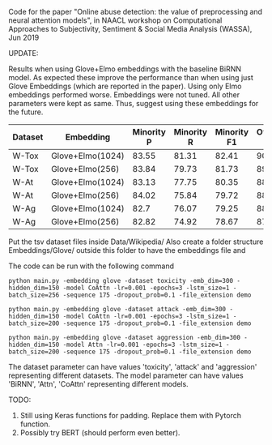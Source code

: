 Code for the paper "Online abuse detection: the value of preprocessing and neural attention models", in NAACL workshop on Computational Approaches to Subjectivity, Sentiment & Social Media Analysis (WASSA), Jun 2019

UPDATE:

Results when using Glove+Elmo embeddings with the baseline BiRNN model. As expected these improve the performance than when using just Glove Embeddings (which are reported in the paper). Using only Elmo embeddings performed worse. Embeddings were not tuned. All other parameters were kept as same. Thus, suggest using these embeddings for the future.

Dataset | Embedding | Minority P | Minority R | Minority F1 | Overall F1 
--- | --- | --- | --- |--- |--- 
W-Tox | Glove+Elmo(1024) | 83.55 | 81.31 | 82.41 | 90.29
W-Tox | Glove+Elmo(256) | 83.84 | 79.73 | 81.73 | 89.94
W-At | Glove+Elmo(1024) | 83.13 | 77.75 | 80.35 | 88.93
W-At | Glove+Elmo(256) | 84.02 | 75.84 | 79.72 | 88.64
W-Ag | Glove+Elmo(1024) | 82.7 | 76.07 | 79.25 | 88.21
W-Ag | Glove+Elmo(256) | 82.82 | 74.92 | 78.67 | 87.91

Put the tsv dataset files inside Data/Wikipedia/
Also create a folder structure Embeddings/Glove/ outside this folder to have the embeddings file and 

The code can be run with the following command

```
python main.py -embedding glove -dataset toxicity -emb_dim=300 -hidden_dim=150 -model CoAttn -lr=0.001 -epochs=3 -lstm_size=1 -batch_size=256 -sequence 175 -dropout_prob=0.1 -file_extension demo

python main.py -embedding glove -dataset attack -emb_dim=300 -hidden_dim=150 -model CoAttn -lr=0.001 -epochs=3 -lstm_size=1 -batch_size=200 -sequence 175 -dropout_prob=0.1 -file_extension demo

python main.py -embedding glove -dataset aggression -emb_dim=300 -hidden_dim=150 -model Attn -lr=0.001 -epochs=3 -lstm_size=1 -batch_size=200 -sequence 175 -dropout_prob=0.1 -file_extension demo
```

The dataset parameter can have values 'toxicity', 'attack' and 'aggression' representing different datasets.
The model parameter can have values 'BiRNN', 'Attn', 'CoAttn' representing different models.

TODO:
1) Still using Keras functions for padding. Replace them with Pytorch function.
2) Possibly try BERT (should perform even better).
